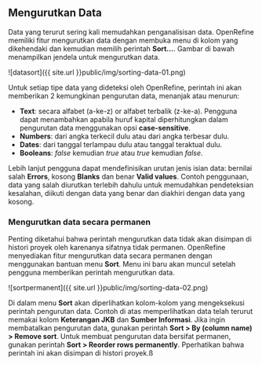 Mengurutkan Data
----------------

Data yang terurut sering kali memudahkan penganalisisan data. OpenRefine memiliki fitur mengurutkan data dengan membuka menu di kolom yang dikehendaki dan kemudian memilih perintah **Sort...**. Gambar di bawah menampilkan jendela untuk mengurutkan data.

![datasort]({{ site.url }}public/img/sorting-data-01.png)

Untuk setiap tipe data yang dideteksi oleh OpenRefine, perintah ini akan memberikan 2 kemungkinan pengurutan data, menanjak atau menurun:

* **Text**: secara alfabet (a-ke-z) or alfabet terbalik (z-ke-a). Pengguna dapat menambahkan apabila huruf kapital diperhitungkan dalam pengurutan data menggunakan opsi **case-sensitive**.
* **Numbers**: dari angka terkecil dulu atau dari angka terbesar dulu.
* **Dates**: dari tanggal terlampau dulu atau tanggal teraktual dulu.
* **Booleans**: *false* kemudian *true* atau *true* kemudian *false*.

Lebih lanjut pengguna dapat mendefinisikan urutan jenis isian data: bernilai salah **Errors**, kosong **Blanks** dan benar **Valid values**. Contoh penggunaan, data yang salah diurutkan terlebih dahulu untuk memudahkan pendeteksian kesalahan, diikuti dengan data yang benar dan diakhiri dengan data yang kosong.

### Mengurutkan data secara permanen

Penting diketahui bahwa perintah mengurutkan data tidak akan disimpan di histori proyek oleh karenanya sifatnya tidak permanen. OpenRefine menyediakan fitur mengurutkan data secara permanen dengan menggunakan bantuan menu **Sort**. Menu ini baru akan muncul setelah pengguna memberikan perintah mengurutkan data.

![sortpermanent]({{ site.url }}public/img/sorting-data-02.png)

Di dalam menu **Sort** akan diperlihatkan kolom-kolom yang mengeksekusi perintah pengurutan data. Contoh di atas memperlihatkan data telah terurut memakai kolom **Keterangan JKB** dan **Sumber Informasi**. Jika ingin membatalkan pengurutan data, gunakan perintah **Sort > By (column name) > Remove sort**. Untuk membuat pengurutan data bersifat permanen, gunakan perintah **Sort > Reorder rows permanently**. Pperhatikan bahwa perintah ini akan disimpan di histori proyek.ß